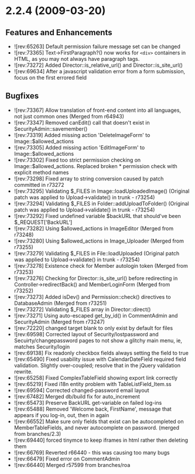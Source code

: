 #  2.2.4 (2009-03-20)

## Features and Enhancements

 * ![rev:65263] Default permission failure message set can be changed
 * ![rev:73365] Text->FirstParagraph?() now works for `<div>` containers in HTML, as you may not always have paragraph tags.
 * ![rev:73272] Added Director::is_relative_url() and Director::is_site_url()
 * ![rev:69634] After a javascript validation error from a form submission, focus on the first errored field

##  Bugfixes

 * ![rev:73367] Allow translation of front-end content into all languages, not just common ones (Merged from r64943)
 * ![rev:73347] Removed canEdit() call that doesn't exist in SecurityAdmin::savemember()
 * ![rev:73319] Added missing action 'DeleteImageForm' to Image::$allowed_actions
 * ![rev:73305] Added missing action 'EditImageForm' to Image::$allowed_actions
 * ![rev:73302] Fixed too strict permission checking on Image::$allowed_actions. Replaced broken * permission check with explicit method names
 * ![rev:73298] Fixed array to string conversion caused by patch committed in r73272
 * ![rev:73295] Validating $_FILES in Image::loadUploadedImage() (Original patch was applied to Upload->validate() in trunk - r73254)
 * ![rev:73294] Validating $_FILES in Folder::addUploadToFolder() (Original patch was applied to Upload->validate() in trunk - r73254)
 * ![rev:73292] Fixed undefined variable $backURL that should've been $_REQUEST['BackURL']
 * ![rev:73282] Using $allowed_actions in ImageEditor (Merged from r73248)
 * ![rev:73280] Using $allowed_actions in Image_Uploader (Merged from r73255)
 * ![rev:73279] Validating $_FILES in File::loadUploaded (Original patch was applied to Upload->validate() in trunk - r73254)
 * ![rev:73278] Existence check for Member autologin token (Merged from r73253)
 * ![rev:73276] Checking for Director::is_site_url() before redirecting in Controller->redirectBack() and MemberLoginForm (Merged from r73252)
 * ![rev:73273] Added isDev() and Permission::check() directives to DatabaseAdmin (Merged from r73251)
 * ![rev:73272] Validating $_FILES array in Director::direct()
 * ![rev:73271] Using auto-escaped get_by_id() in CommentAdmin and SecurityAdmin (Merged from r73247)
 * ![rev:72220] changed target blank to only exist by default for files
 * ![rev:69598] Corrected layout of Security/lostpassword and Secuirty/changepassword pages to not show a glitchy main menu, ie, matches Security/login
 * ![rev:69138] Fix readonly checkbox fields always setting the field to true
 * ![rev:65490] Fixed usability issue with CalendarDateField required field validation.  Slightly over-coupled; resolve that in the jQuery validation rewrite.
 * ![rev:65258] Fixed ComplexTableField showing export link correctly
 * ![rev:65219] Fixed i18n entity problem with TableListField_Item.ss
 * ![rev:69594] Corrected changed-password email layout
 * ![rev:67482] Merged db/build fix for auto_increment
 * ![rev:65473] Preserve BackURL get-variable on failed log-ins
 * ![rev:65488] Removed 'Welcome back, FirstName', message that appears if you log-in, out, then in again
 * ![rev:66552] Make sure only fields that exist can be autocompleted on MemberTableFields, and never autocomplete on password. (merged from branches/2.3)
 * ![rev:69440] forced tinymce to keep iframes in html rather then deleting them
 * ![rev:66769] Reverted r66440 - this was causing too many bugs
 * ![rev:66479] Fixed error on CommentAdmin
 * ![rev:66440] Merged r57599 from branches/roa
